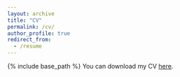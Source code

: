 ```yaml
---
layout: archive
title: "CV"
permalink: /cv/
author_profile: true
redirect_from:
  - /resume
---
```


{% include base_path %}
You can download my CV [here](https://github.com/taeksuu/taeksuu.github.io/blob/master/files/CV.pdf).

<!-- Education
======
* B.S. in Industrial Engineering and Computer Science and Engineering, Seoul National University, 2017-Expected 2023
* Korean Minjok Leadershop Academy, 2014-2017

Work experience
======
* Summer 2021: Internship
  * Global Technology Center, Samsung Electronics -->
  
<!-- Skills
======
* Skill 1
* Skill 2
  * Sub-skill 2.1
  * Sub-skill 2.2
  * Sub-skill 2.3
* Skill 3

Publications
======
  <ul>{% for post in site.publications %}
    {% include archive-single-cv.html %}
  {% endfor %}</ul>
  
Talks
======
  <ul>{% for post in site.talks %}
    {% include archive-single-talk-cv.html %}
  {% endfor %}</ul>
  
Teaching
======
  <ul>{% for post in site.teaching %}
    {% include archive-single-cv.html %}
  {% endfor %}</ul>
  
Service and leadership
======
* Currently signed in to 43 different slack teams
 -->
